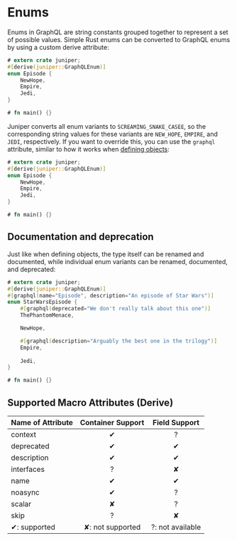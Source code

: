 # Enums

Enums in GraphQL are string constants grouped together to represent a set of
possible values. Simple Rust enums can be converted to GraphQL enums by using a
custom derive attribute:

```rust
# extern crate juniper;
#[derive(juniper::GraphQLEnum)]
enum Episode {
    NewHope,
    Empire,
    Jedi,
}

# fn main() {}
```

Juniper converts all enum variants to `SCREAMING_SNAKE_CASEE`, so the
corresponding string values for these variants are `NEW_HOPE`, `EMPIRE`, and
`JEDI`, respectively. If you want to override this, you can use the `graphql` 
attribute, similar to how it works when 
[defining objects](objects/defining_objects.md):

```rust
# extern crate juniper;
#[derive(juniper::GraphQLEnum)]
enum Episode {
    NewHope,
    Empire,
    Jedi,
}

# fn main() {}
```

## Documentation and deprecation

Just like when defining objects, the type itself can be renamed and documented,
while individual enum variants can be renamed, documented, and deprecated:

```rust
# extern crate juniper;
#[derive(juniper::GraphQLEnum)]
#[graphql(name="Episode", description="An episode of Star Wars")]
enum StarWarsEpisode {
    #[graphql(deprecated="We don't really talk about this one")]
    ThePhantomMenace,

    NewHope,

    #[graphql(description="Arguably the best one in the trilogy")]
    Empire,
    
    Jedi,
}

# fn main() {}
```

## Supported Macro Attributes (Derive)

| Name of Attribute | Container Support | Field Support    |
|-------------------|:-----------------:|:----------------:|
| context           | ✔                 | ?                |
| deprecated        | ✔                 | ✔                |
| description       | ✔                 | ✔                |
| interfaces        | ?                 | ✘                |
| name              | ✔                 | ✔                |
| noasync           | ✔                 | ?                |
| scalar            | ✘                 | ?                |
| skip              | ?                 | ✘                |
| ✔: supported      | ✘: not supported  | ?: not available |
